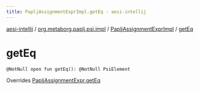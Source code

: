 ```yaml
---
title: PapljAssignmentExprImpl.getEq - aesi-intellij
---
```


[aesi-intellij](../../index.html) / [org.metaborg.paplj.psi.impl](../index.html) / [PapljAssignmentExprImpl](index.html) / [getEq](.)

# getEq

`@NotNull open fun getEq(): @NotNull PsiElement`

Overrides [PapljAssignmentExpr.getEq](../../org.metaborg.paplj.psi/-paplj-assignment-expr/get-eq.html)

